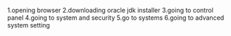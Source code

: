 1.opening browser 
2.downloading oracle jdk installer
3.going to control panel
4.going to system and security
5.go to systems
6.going to advanced system setting
